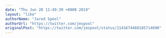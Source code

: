 ```yaml
---
date: "Thu Jun 20 11:49:39 +0000 2019"
layout: "like"
authorName: "Jared Spool"
authorUrl: "https://twitter.com/jmspool"
originalPost: "https://twitter.com/jmspool/status/1141674468185714690"
---
```

